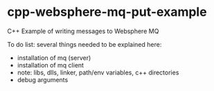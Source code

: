 # cpp-websphere-mq-put-example
C++ Example of writing messages to Websphere MQ

To do list: several things needed to be explained here:
- installation of mq (server)
- installation of mq client
- note: libs, dlls, linker, path/env variables, c++ directories
- debug arguments

